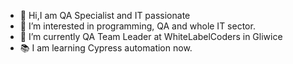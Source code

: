 - 👋 Hi,I am QA Specialist and IT passionate
- 👀 I’m interested in programming, QA and whole IT sector.
- 🌱 I’m currently QA Team Leader at WhiteLabelCoders in Gliwice
- 📚 I am learning Cypress automation now.
